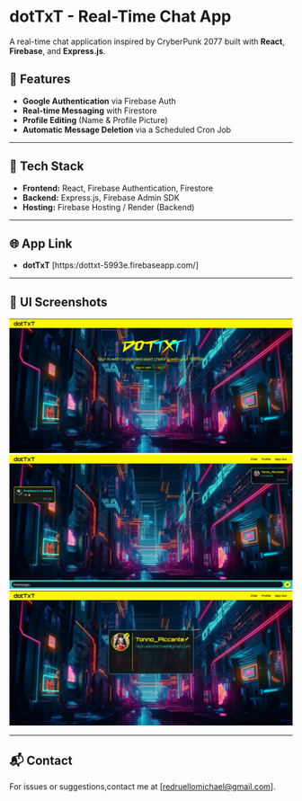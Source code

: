 # dotTxT - Real-Time Chat App

A real-time chat application inspired by CryberPunk 2077 built with **React**, **Firebase**, and **Express.js**.

## 🚀 Features

- **Google Authentication** via Firebase Auth
- **Real-time Messaging** with Firestore
- **Profile Editing** (Name & Profile Picture)
- **Automatic Message Deletion** via a Scheduled Cron Job

---

## 📌 Tech Stack

- **Frontend:** React, Firebase Authentication, Firestore
- **Backend:** Express.js, Firebase Admin SDK
- **Hosting:** Firebase Hosting / Render (Backend)

---

## 🌐 App Link

- **dotTxT** [https:/dottxt-5993e.firebaseapp.com/]

---

## 🎨 UI Screenshots

![Welcome Page Interface](public/screenshots/welcome-page.png)
![Chat Interface](public/screenshots/chat-page.png)
![Profile Interface](public/screenshots/profile-page.png)

---

## 📬 Contact

For issues or suggestions,contact me at [redruellomichael@gmail.com].
